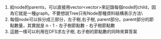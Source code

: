 1. 給node的parents，可以直接用vector<vector<int>>來記錄每個node的child，因為它就是一種graph。不要想說Tree只有Node那種資料結構表示方法\
2. 每個node可以拆分成三部分，左子樹,右子樹, parent部分。parent部分的節點數量，其實就是 n - 1 - 左子樹節點數 - 右子樹節點數
3. 這題一樣可以利用在DFS求左子樹, 右子樹的節點數的同時來算答案